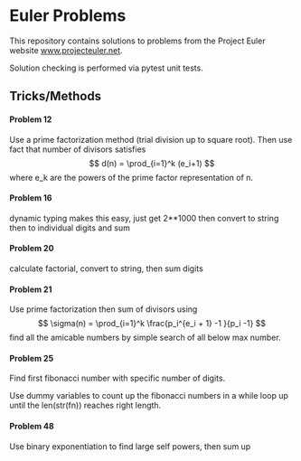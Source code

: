 # Euler Problems

This repository contains solutions to problems from the Project Euler website www.projecteuler.net. 

Solution checking is performed via pytest unit tests. 

## Tricks/Methods

#### Problem 12

Use a prime factorization method (trial division up to square root). Then use fact that number of divisors satisfies
$$
d(n) = \prod_{i=1}^k (e_i+1)
$$
where e_k are the powers of the prime factor representation of n. 

#### Problem 16

dynamic typing makes this easy, just get 2**1000 then convert to string then to individual digits and sum

#### Problem 20

calculate factorial, convert to string, then sum digits

#### Problem 21

Use prime factorization then sum of divisors using
$$
\sigma(n) = \prod_{i=1}^k \frac{p_i^{e_i + 1} -1 }{p_i -1}
$$
find all the amicable numbers by simple search of all below max number.

#### Problem 25

Find first fibonacci number with specific number of digits.

Use dummy variables to count up the fibonacci numbers in a while loop up until the len(str(fn)) reaches right length.

#### Problem 48

Use binary exponentiation to find large self powers, then sum up 